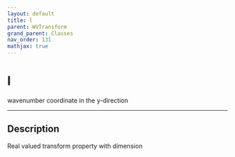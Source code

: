 ```yaml
---
layout: default
title: l
parent: WVTransform
grand_parent: Classes
nav_order: 131
mathjax: true
---
```


#  l

wavenumber coordinate in the y-direction


---

## Description
Real valued transform property with dimension 